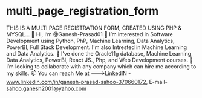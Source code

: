 # multi_page_registration_form
THIS IS A MULTI PAGE REGISTRATION FORM, CREATED USING PHP &amp; MYSQL...
👋 Hi, I’m @Ganesh-Prasad01
👀 I’m interested in Software Development using Python, PhP, Machine Learning, Data Analytics, PowerBI, Full Stack Development.
I'm also Intrested in Machine Learning and Data Analytics.
🌱 I’ve done the Oracle11g database, Machine Learning, Data Analytics, PowerBI, React JS., Php, and Web Development courses.
💞️ I’m looking to collaborate with any company which can hire me according to my skills.
📫 You can reach Me at --->LinkedIN - www.linkedin.com/in/ganesh-prasad-sahoo-370660172, E-mail- sahoo.ganesh2001@yahoo.com
